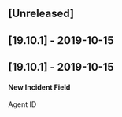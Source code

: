 ## [Unreleased]


## [19.10.1] - 2019-10-15


## [19.10.1] - 2019-10-15
#### New Incident Field
Agent ID